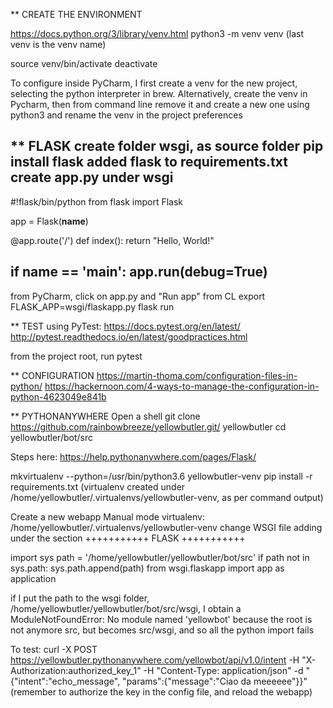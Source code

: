 ** CREATE THE ENVIRONMENT

https://docs.python.org/3/library/venv.html
python3 -m venv venv
(last venv is the venv name)

source venv/bin/activate
deactivate

To configure inside PyCharm, I first create a venv for the new project, selecting the python interpreter in brew.
Alternatively, create the venv in Pycharm, then from command line remove it and create a new one using python3 and rename the venv in the project preferences


** FLASK
create folder wsgi, as source folder
pip install flask
added flask to requirements.txt
create app.py under wsgi
---
#!flask/bin/python
from flask import Flask

app = Flask(__name__)


@app.route('/')
def index():
    return "Hello, World!"


if __name__ == '__main__':
    app.run(debug=True)
---

from PyCharm, click on app.py and "Run app"
from CL
 export FLASK_APP=wsgi/flaskapp.py
 flask run


** TEST
using PyTest: https://docs.pytest.org/en/latest/
http://pytest.readthedocs.io/en/latest/goodpractices.html

from the project root, run pytest


** CONFIGURATION
https://martin-thoma.com/configuration-files-in-python/
https://hackernoon.com/4-ways-to-manage-the-configuration-in-python-4623049e841b


** PYTHONANYWHERE
Open a shell
 git clone https://github.com/rainbowbreeze/yellowbutler.git/ yellowbutler
 cd yellowbutler/bot/src

Steps here: https://help.pythonanywhere.com/pages/Flask/

mkvirtualenv --python=/usr/bin/python3.6 yellowbutler-venv
pip install -r requirements.txt
(virtualenv created under /home/yellowbutler/.virtualenvs/yellowbutler-venv, as per command output)
 
Create a new webapp
 Manual mode
 virtualenv:  /home/yellowbutler/.virtualenvs/yellowbutler-venv
 change WSGI file adding under the section +++++++++++ FLASK +++++++++++
 
  import sys
  path = '/home/yellowbutler/yellowbutler/bot/src'
  if path not in sys.path:
      sys.path.append(path)
  from wsgi.flaskapp import app as application

if I put the path to the wsgi folder, /home/yellowbutler/yellowbutler/bot/src/wsgi, I obtain a
 ModuleNotFoundError: No module named 'yellowbot'
because the root is not anymore src, but becomes src/wsgi, and so all the python import fails


To test:
curl -X POST https://yellowbutler.pythonanywhere.com/yellowbot/api/v1.0/intent -H "X-Authorization:authorized_key_1" -H "Content-Type: application/json" -d "{\"intent\":\"echo_message\", \"params\":{\"message\":\"Ciao da meeeeee\"}}"
(remember to authorize the key in the config file, and reload the webapp)
